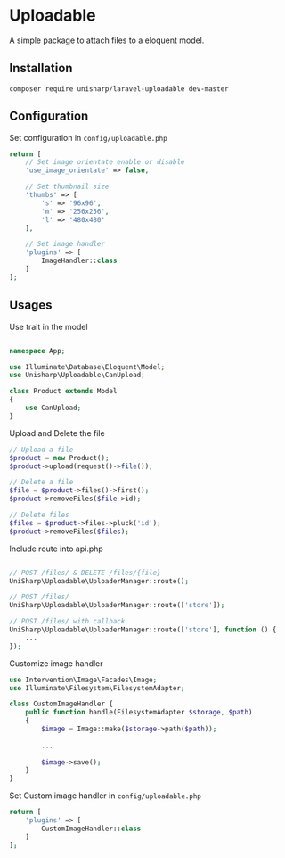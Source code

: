 # Uploadable

A simple package to attach files to a eloquent model.

## Installation

```
composer require unisharp/laravel-uploadable dev-master
```

## Configuration

Set configuration in `config/uploadable.php`

```php
return [
    // Set image orientate enable or disable
    'use_image_orientate' => false,

    // Set thumbnail size
    'thumbs' => [
        's' => '96x96',
        'm' => '256x256',
        'l' => '480x480'
    ],

    // Set image handler
    'plugins' => [
        ImageHandler::class
    ]
];
```

## Usages

Use trait in the model

```php

namespace App;

use Illuminate\Database\Eloquent\Model;
use Unisharp\Uploadable\CanUpload;

class Product extends Model
{
    use CanUpload;
}
```

Upload and Delete the file

```php
// Upload a file
$product = new Product();
$product->upload(request()->file());

// Delete a file
$file = $product->files()->first();
$product->removeFiles($file->id);

// Delete files
$files = $product->files->pluck('id');
$product->removeFiles($files);
```

Include route into api.php

```php

// POST /files/ & DELETE /files/{file}
UniSharp\Uploadable\UploaderManager::route();

// POST /files/
UniSharp\Uploadable\UploaderManager::route(['store']);

// POST /files/ with callback
UniSharp\Uploadable\UploaderManager::route(['store'], function () {
    ...
});

```

Customize image handler

```php
use Intervention\Image\Facades\Image;
use Illuminate\Filesystem\FilesystemAdapter;

class CustomImageHandler {
    public function handle(FilesystemAdapter $storage, $path)
    {
        $image = Image::make($storage->path($path));
    
        ...
    
        $image->save();
    }
}
```

Set Custom image handler in `config/uploadable.php`

```php
return [
    'plugins' => [
        CustomImageHandler::class
    ]
];
```
